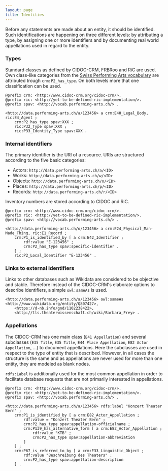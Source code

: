 ```yaml
---
layout: page
title: Identities
---
```


Before any statements are made about an entity, it should be identified. Such identifications are happening on three different levels: by attributing a type, by assigning one or more identifiers and by documenting real world appellations used in regard to the entity.

### Types

Standard classes as defined by CIDOC-CRM, FRBRoo and RiC are used. Own class-like categories from the [Swiss Performing Arts vocabulary](https://sapa.github.io/spa-vocabulary/) are attributed trough `crm:P2_has_type`. On both levels more that one classification can be used.

```ttl
@prefix crm: <http://www.cidoc-crm.org/cidoc-crm/>.
@prefix ric: <http://yet-to-be-defined-ric-implementation/>.
@prefix spav: <http://vocab.performing-arts.ch/> .

<http://data.performing-arts.ch/a/123456> a crm:E40_Legal_Body, ric:E4_Agent ;
	crm:P2_has_type spav:XXX ;
	ric:P32_Type spav:XXX ;
	ric:P33_Identity_Type spav:XXX .
```

<!-- TODO: Rethink RiC types. -->

### Internal identifiers

The primary identifier is the URI of a resource. URIs are structured according to the five basic categories:

* Actors: `http://data.performing-arts.ch/a/<ID>`
* Works: `http://data.performing-arts.ch/w/<ID>`
* Objects: `http://data.performing-arts.ch/o/<ID>`
* Places: `http://data.performing-arts.ch/p/<ID>`
* Records: `http://data.performing-arts.ch/r/<ID>`

<!-- TODO: Do the categories need separate prefixes or can the ids simply start with the category letter? a-id -->

Inventory numbers are stored according to CIDOC and RiC.

```ttl
@prefix crm: <http://www.cidoc-crm.org/cidoc-crm/>.
@prefix ric: <http://yet-to-be-defined-ric-implementation/>.
@prefix spav: <http://vocab.performing-arts.ch/> .

<http://data.performing-arts.ch/o/123456> a crm:E24_Physical_Man-Made_Thing, ric:E1_Record ;
	crm:P1_is_identified_by [ a crm:E42_Identifier ;
		rdf:value "E-123456" ;
		crm:P2_has_type spav:specific-identifier .
	] ;
	ric:P2_Local_Identifier "E-123456" .
```

### Links to external identifiers

Links to other databases such as Wikidata are considered to be objective and stable. Therefore instead of the CIDOC-CRM's elaborate options to describe identifiers, a simple `owl:sameAs` is used.

```ttl
<http://data.performing-arts.ch/a/123456> owl:sameAs <http://www.wikidata.org/entity/Q807427>, 
	<https://d-nb.info/gnd/1102238422>, 
	<http://tls.theaterwissenschaft.ch/wiki/Barbara_Frey> .
```

<!-- TODO: This does not allow to look for external identifiers based on categories easily. Provide SPARQL code to show all Wikidata-Entries? Or use `42 Identifier` with type Wikidata? -->

### Appellations

The CIDOC-CRM has one main class (`E41 Appellation`) and several subclasses (`E35 Title`, `E35 Title`, `E44 Place Appellation`, `E82 Actor Appellation`, ...) to document appellations. Here the subclasses are used in respect to the type of entity that is described. However, in all cases the structure is the same and as appellations are never used for more than one entity, they are modeled as blank nodes.

`rdfs:Label` is additionally used for the most common appellation in order to facilitate database requests that are not primarily interested in appellations.

```ttl
@prefix crm: <http://www.cidoc-crm.org/cidoc-crm/>.
@prefix ric: <http://yet-to-be-defined-ric-implementation/>.
@prefix spav: <http://vocab.performing-arts.ch/> .

<http://data.performing-arts.ch/a/123456> rdfs:label "Konzert Theater Bern" ;
	crm:P1_is_identified_by [ a crm:E82_Actor_Appellation ;
		rdf:value = "Konzert Theater Bern" ;
		crm:P2_has_type spav:appellation-officialname ;
		crm:P139_has_alternative_form [ a crm:E82_Actor_Appellation ;
			rdf:value "KTB" ;
			crm:P2_has_type spav:appellation-abbreviation
		]
	] ;
	crm:P67_is_referred_to_by [ a crm:E33_Linguistic_Object ;
		rdf:value "Beschreibung des Theaters" ;
		crm:P2_has_type spav:appellation-description
	] .
```

<!-- TODO: provide example with times -->

<!-- TODO: How to handle different languages? -->

<!-- TODO: Other examples, e.g. for work titles? -->

